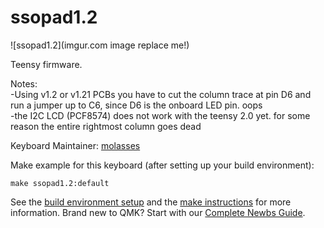# ssopad1.2

![ssopad1.2](imgur.com image replace me!)

Teensy firmware. 

Notes:\
-Using v1.2 or v1.21 PCBs you have to cut the column trace at pin D6 and run a jumper up to C6, since D6 is the onboard LED pin. oops\
-the I2C LCD (PCF8574) does not work with the teensy 2.0 yet. for some reason the entire rightmost column goes dead

Keyboard Maintainer: [molasses](https://github.com/JarofMolasses)  

Make example for this keyboard (after setting up your build environment):

    make ssopad1.2:default

See the [build environment setup](https://docs.qmk.fm/#/getting_started_build_tools) and the [make instructions](https://docs.qmk.fm/#/getting_started_make_guide) for more information. Brand new to QMK? Start with our [Complete Newbs Guide](https://docs.qmk.fm/#/newbs).
